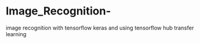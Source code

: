 # Image_Recognition-
image recognition with tensorflow keras and using tensorflow hub transfer learning 
